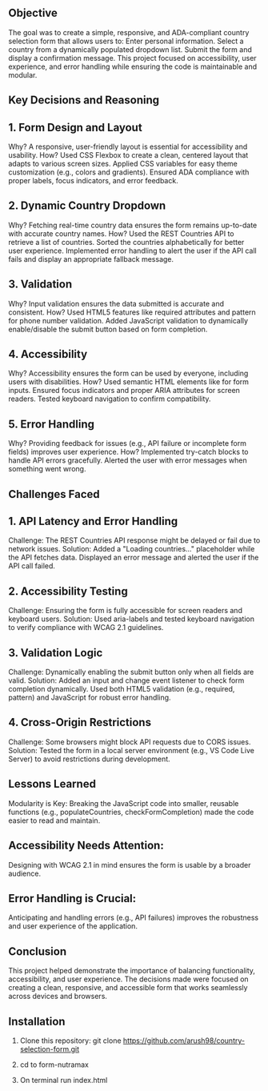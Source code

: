 ## Objective
The goal was to create a simple, responsive, and ADA-compliant country selection form that allows users to:
Enter personal information.
Select a country from a dynamically populated dropdown list.
Submit the form and display a confirmation message.
This project focused on accessibility, user experience, and error handling while ensuring the code is maintainable and modular.

## Key Decisions and Reasoning

## 1. Form Design and Layout
Why?
A responsive, user-friendly layout is essential for accessibility and usability.
How?
Used CSS Flexbox to create a clean, centered layout that adapts to various screen sizes.
Applied CSS variables for easy theme customization (e.g., colors and gradients).
Ensured ADA compliance with proper labels, focus indicators, and error feedback.

## 2. Dynamic Country Dropdown
Why?
Fetching real-time country data ensures the form remains up-to-date with accurate country names.
How?
Used the REST Countries API to retrieve a list of countries.
Sorted the countries alphabetically for better user experience.
Implemented error handling to alert the user if the API call fails and display an appropriate fallback message.

## 3. Validation
Why?
Input validation ensures the data submitted is accurate and consistent.
How?
Used HTML5 features like required attributes and pattern for phone number validation.
Added JavaScript validation to dynamically enable/disable the submit button based on form completion.

## 4. Accessibility
Why?
Accessibility ensures the form can be used by everyone, including users with disabilities.
How?
Used semantic HTML elements like <label> for form inputs.
Ensured focus indicators and proper ARIA attributes for screen readers.
Tested keyboard navigation to confirm compatibility.

## 5. Error Handling
Why?
Providing feedback for issues (e.g., API failure or incomplete form fields) improves user experience.
How?
Implemented try-catch blocks to handle API errors gracefully.
Alerted the user with error messages when something went wrong.

## Challenges Faced

## 1. API Latency and Error Handling
Challenge: The REST Countries API response might be delayed or fail due to network issues.
Solution:
Added a "Loading countries..." placeholder while the API fetches data.
Displayed an error message and alerted the user if the API call failed.

## 2. Accessibility Testing
Challenge: Ensuring the form is fully accessible for screen readers and keyboard users.
Solution:
Used aria-labels and tested keyboard navigation to verify compliance with WCAG 2.1 guidelines.

## 3. Validation Logic
Challenge: Dynamically enabling the submit button only when all fields are valid.
Solution:
Added an input and change event listener to check form completion dynamically.
Used both HTML5 validation (e.g., required, pattern) and JavaScript for robust error handling.

## 4. Cross-Origin Restrictions
Challenge: Some browsers might block API requests due to CORS issues.
Solution:
Tested the form in a local server environment (e.g., VS Code Live Server) to avoid restrictions during development.

## Lessons Learned
Modularity is Key:
Breaking the JavaScript code into smaller, reusable functions (e.g., populateCountries, checkFormCompletion) made the code easier to read and maintain.

## Accessibility Needs Attention:
Designing with WCAG 2.1 in mind ensures the form is usable by a broader audience.

## Error Handling is Crucial:
Anticipating and handling errors (e.g., API failures) improves the robustness and user experience of the application.

## Conclusion
This project helped demonstrate the importance of balancing functionality, accessibility, and user experience. The decisions made were focused on creating a clean, responsive, and accessible form that works seamlessly across devices and browsers.



## Installation
1. Clone this repository:
   git clone https://github.com/arush98/country-selection-form.git

2. cd to form-nutramax

3. On terminal run index.html




   